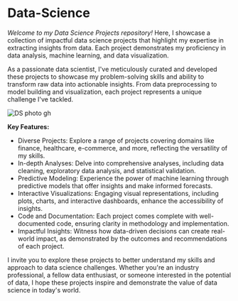# Data-Science

*Welcome to my Data Science Projects repository!* Here, I showcase a collection of impactful data science projects that highlight my expertise in extracting insights from data. Each project demonstrates my proficiency in data analysis, machine learning, and data visualization.

As a passionate data scientist, I've meticulously curated and developed these projects to showcase my problem-solving skills and ability to transform raw data into actionable insights. From data preprocessing to model building and visualization, each project represents a unique challenge I've tackled.

![DS photo gh](https://github.com/JAbhi09/Data-Science/assets/143057373/6e373c09-f428-4239-8c3b-e44aeb95550f)

**Key Features:**

- Diverse Projects: Explore a range of projects covering domains like finance, healthcare, e-commerce, and more, reflecting the versatility of my skills.
- In-depth Analyses: Delve into comprehensive analyses, including data cleaning, exploratory data analysis, and statistical validation.
- Predictive Modeling: Experience the power of machine learning through predictive models that offer insights and make informed forecasts.
- Interactive Visualizations: Engaging visual representations, including plots, charts, and interactive dashboards, enhance the accessibility of insights.
- Code and Documentation: Each project comes complete with well-documented code, ensuring clarity in methodology and implementation.
- Impactful Insights: Witness how data-driven decisions can create real-world impact, as demonstrated by the outcomes and recommendations of each project.

I invite you to explore these projects to better understand my skills and approach to data science challenges. Whether you're an industry professional, a fellow data enthusiast, or someone interested in the potential of data, I hope these projects inspire and demonstrate the value of data science in today's world.
